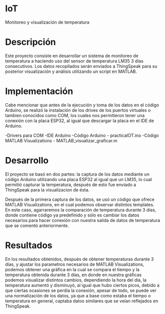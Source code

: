 # IoT
Monitoreo y visualización de temperatura

# Descripción
Este proyecto consiste en desarrollar un sistema de monitoreo de temperatura a haciendo uso del sensor de temperatura LM35 3 días consecutivos. Los datos recopilados serán enviados a ThingSpeak para su posterior visualización y análisis utilizando un script en MATLAB.


# Implementación
Cabe mencionar que antes de la ejecución y toma de los datos en el código Arduino, se realizó la instalación de los drives de los puertos virtuales o tambien conocidos como COM, los cuales nos permitieron tener una conexión con la placa ESP32, al igual que descargar la placa en el IDE de Arduino.

-Drivers para COM
-IDE Arduino
-Código Arduino - practicaIOT.ino
-Código MATLAB Visualizations - MATLAB_visualizar_graficar.m

# Desarrollo
El proyecto se basó en dos partes: la captura de los datos mediante un código Arduino utilizando una placa ESP32 al igual que un LM35, lo cual permitió capturar la temperatura, después de esto fue enviado a ThingSpeak para la visualizacion de ésta.

Después de la primera captura de los datos, se usó un código que ofrece MATLAB Visualizations, en el cual podemos observar distintos templates. En este caso, agarraremos la comparación de temperatura durante 3 días, donde contiene código ya predefinido y sólo es cambiar los datos necesarios para hacer conexión con nuestra salida de datos de temperatura que se comentó anteriormente.

# Resultados
En los resultados obtenidos, después de obtener temperaturas durante 3 días, y ajustar los parametros necesarios de MATLAB Visualizations, podemos obtener una gráfica en la cual se compara el tiempo y la temperatura obtenida durante 3 días, en donde en nuestra gráficas podemos visualizar distintos cambios, dependiendo la hora del día, la temperatura aumentó y disminuyó, al igual que hubo ciertos picos, debido a que ciertas ocasiones se perdía la conexión, apesar de todo, se puede ver una normalización de los datos, ya que a base como estaba el tiempo o temperatura en general, captaba datos similares que se veían reflejados en ThingSpeak.
